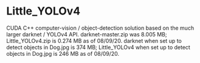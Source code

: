 # Little_YOLOv4
CUDA C++ computer-vision / object-detection solution based on the much larger darknet / YOLOv4 API. darknet-master.zip was 8.005 MB; Little_YOLOv4.zip is 0.274 MB as of 08/09/20. darknet when set up to detect objects in Dog.jpg is 374 MB; Little_YOLOv4 when set up to detect objects in Dog.jpg is 246 MB as of 08/09/20. 
